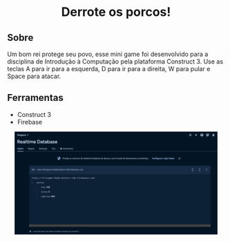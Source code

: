 <h1 align="center">
    Derrote os porcos!
</h1>

## Sobre
Um bom rei protege seu povo, esse mini game foi desenvolvido para a disciplina de Introdução à Computação pela plataforma Construct 3. Use as teclas A para ir para a esquerda, D para ir para a direita, W para pular e Space para atacar.

## Ferramentas
- Construct 3
- Firebase
<p align = "center">
    <img width="470" src="src/assets/BD.png"
</p>
